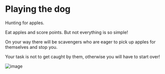 # Playing the dog
Hunting for apples.

Eat apples and score points. But not everything is so simple!

On your way there will be scavengers who are eager to pick up apples for themselves and stop you.

Your task is not to get caught by them, otherwise you will have to start over!

![image](https://user-images.githubusercontent.com/38462483/176944813-c93dd95c-a393-46e9-93ad-3d565312eabe.png)

